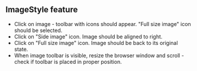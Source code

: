 ## ImageStyle feature

* Click on image - toolbar with icons should appear. "Full size image" icon should be selected.
* Click on "Side image" icon. Image should be aligned to right.
* Click on "Full size image" icon. Image should be back to its original state.
* When image toolbar is visible, resize the browser window and scroll - check if toolbar is placed in proper position.
